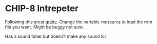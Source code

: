 # CHIP-8 Intrepeter
Following this great [guide](https://tobiasvl.github.io/blog/write-a-chip-8-emulator/). Change the variable `romsource` to load the rom file you want. Might be buggy not sure.

Has a sound timer but doesn't make any sound lol
